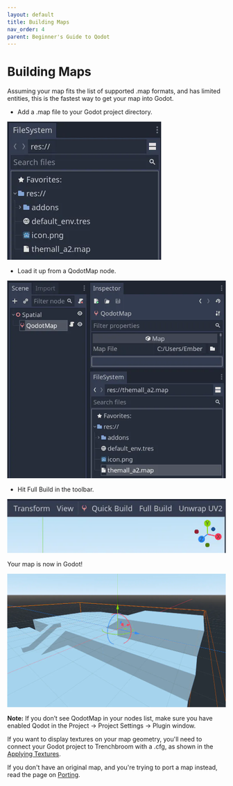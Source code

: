 ```yaml
---
layout: default
title: Building Maps
nav_order: 4
parent: Beginner's Guide to Qodot 
---
```


# Building Maps

Assuming your map fits the list of supported .map formats, and has limited entities, this is the fastest way to get your map into Godot.

- Add a .map file to your Godot project directory.

![](../../images/install-map.png)

- Load it up from a QodotMap node.

![](../../images/install-qodotmap.png)

- Hit Full Build in the toolbar.

![](../../images/install-fullbuild.png)

Your map is now in Godot!

![](../../images/install-final.png)

**Note:** If you don’t see QodotMap in your nodes list, make sure you have enabled Qodot in the Project → Project Settings -> Plugin window.

If you want to display textures on your map geometry, you'll need to connect your Godot project to Trenchbroom with a .cfg, as shown in the [Applying Textures](applying-textures.md).

If you don't have an original map, and you're trying to port a map instead, read the page on [Porting](../porting.md).
